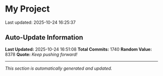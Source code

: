 # My Project


Last updated: 2025-10-24 16:25:37



















































































































































































































































































































































































































































































































































































































































































































































































































































































































































































































































































































































































































































































































































































































































































































































































































































































































































































































































































































































































































































































































































































































## Auto-Update Information

**Last Updated:** 2025-10-24 16:51:08
**Total Commits:** 1740
**Random Value:** 8378
**Quote:** _Keep pushing forward!_

---
_This section is automatically generated and updated._